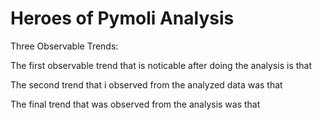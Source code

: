 # Heroes of Pymoli Analysis
Three Observable Trends:

The first observable trend that is noticable after doing the analysis is that 

The second trend that i observed from the analyzed data was that

The final trend that was observed from the analysis was that
